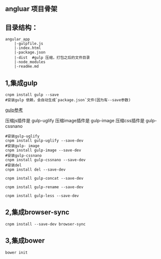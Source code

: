 angluar 项目骨架
---

目录结构：
---

	angular_app
		|-gulpfile.js
		|-index.html
		|-package.json
		|-dist  #gulp 压缩，打包之后的文件目录
		|-node_modules
		|-readme.md




1,集成gulp
----
    cnpm install gulp --save
    #安装gulp 依赖，会自动生成`package.json`文件(因为有--save参数)

[gulp参考](http://www.cnblogs.com/starof/p/5194622.html)

压缩js插件是 gulp-uglify
压缩image插件是 gulp-image
压缩css插件是 gulp-cssnano

    #安装gulp-uglify
    cnpm install gulp-uglify --save-dev
    #安装gulp- image
    cnpm install gulp-image --save-dev
    #安装gulp-cssnano
    cnpm install gulp-cssnano --save-dev
    #安装del
    cnpm install del --save-dev

    cnpm install gulp-concat --save-dev

    cnpm install gulp-rename --save-dev

    cnpm install gulp-less --save-dev


2,集成browser-sync
---

    cnpm install --save-dev browser-sync


3,集成bower
---
    bower init









